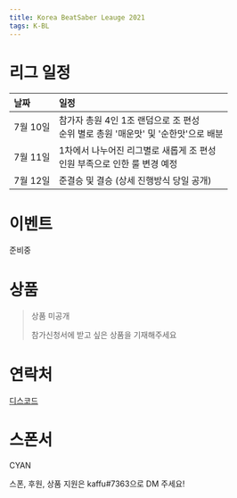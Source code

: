 ```yaml
---
title: Korea BeatSaber Leauge 2021
tags: K-BL
---
```


# 리그 일정

날짜 | 일정
:---|:---
7월 10일 | 참가자 총원 4인 1조 랜덤으로 조 편성<br>순위 별로 총원 '매운맛' 및 '순한맛'으로 배분
7월 11일 | 1차에서 나누어진 리그별로 새롭게 조 편성<br>인원 부족으로 인한 룰 변경 예정
7월 12일 | 준결승 및 결승 (상세 진행방식 당일 공개)

# 이벤트

준비중

# 상품

> 상품 미공개
>
> 참가신청서에 받고 싶은 상품을 기재해주세요

# 연락처

[디스코드](https://discord.gg/SEFBZrG)

# 스폰서

CYAN

스폰, 후원, 상품 지원은 kaffu#7363으로 DM 주세요!

